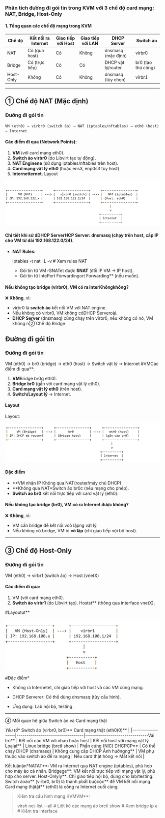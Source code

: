 ### Phân tích đường đi gói tin trong KVM với 3 chế độ card mạng: NAT, Bridge, Host-Only  

#### 1. Tổng quan các chế độ mạng trong KVM
| Chế độ  | Kết nối ra Internet | Giao tiếp với Host | Giao tiếp với LAN | DHCP Server          | Switch ảo      |
|------------|-----------------------|----------------------|----------------------|-------------------------|-------------------|
| NAT    | Có (qua host)         | Có                   | Không                | dnsmasq (mặc định)    | virbr0          |
| Bridge | Có (trực tiếp)        | Có                   | Có                   | DHCP vật lý/router      | br0 (tạo thủ công) |
| Host-Only | Không               | Có                   | Không                | dnsmasq (tùy chọn)    | virbr1          |

---

## ① Chế độ NAT (Mặc định)

### Đường đi gói tin

    VM (eth0) → virbr0 (switch ảo) → NAT (iptables/nftables) → eth0 (host) → Internet

#### Các điểm đi qua (Network Points):

1. **VM** (với card mạng eth0).  
2. **Switch ảo virbr0** (do Libvirt tạo tự động).  
3. **NAT Enginene** (sử dụng iptables/nftables trên host). 
4. **Card mạng vật lý eth0** (hoặc ens3, enp0s3 tùy host)
5. **Internetternet**. 
Layout

  <img src="kvm_checklist_images/Screenshot_1.png">

#### **Chi tiết khi sử dDHCP ServerHCP Server**: dnsmasq (chạy trên host, cấp IP cho VM từ dải 192.168.122.0/24).  

- **NAT Rules**:  
 
  iptables -t nat -L -v  # Xem rules NAT
  
  - Gói tin từ VM rSNATet được **SNAT** (đổi IP VM → IP host).  
  - Gói tin từ IntePort Forwardingort Forwarding** (nếu muốn).  

#### **Nếu không tạo bridge (virbr0), VM có ra InterKhôngkhông?**
❌ **Không**, vì:
- virbr0 là **switch ảo** kết nối VM với NAT engine.  
- Nếu không có virbr0, VM không cóDHCP Serveroài.  
- **DHCP Server** (dnsmasq) cũng chạy trên virbr0, nếu không có nó, VM không n② Chế độ Bridge

## Đường đi gói tin

### **Đường đi gói tin**

VM (eth0) → br0 (bridge) → eth0 (host) → Switch vật lý → Internet
#VMCác điểm đi qua**:
1. **VM**Bridge br0g eth0).  
2. **Bridge br0** (gắn với card mạng vật lý eth0).  
3. **Card mạng vật lý eth0** (trên host).  
4. **Switch/Layout lý** → Internet.  

#### **Layout**

Layout:

  <img src="kvm_checklist_images/Screenshot_2.png">

#### **Đặc điểm**
- **VM nhận IP Không qua NAT(router/máy chủ DHCP).  
- **Không qua NAT*Switch ảo br0c (nếu mạng cho phép).  
- **Switch ảo br0** kết nối trực tiếp với card vật lý (eth0).  

#### **Nếu không tạo bridge (br0), VM có ra Internet được không?**
❌ **Không**, vì:
- VM cần bridge để kết nối vcô lậpng vật lý.  
- Nếu không có bridge, VM bị **cô lập** (chỉ giao tiếp nội bộ host).  

---
## ③ Chế độ Host-Only
### Đường đi gói tin
VM (eth0) → virbr1 (switch ảo) → Host (vnetX)
#### Các điểm đi qua:
1. VM (với card mạng eth0).  
2. **Switch ảo virbr1** (do Libvirt tạo).  Hostst** (thông qua interface vnetX).  

#Layoutut**

  <img src="kvm_checklist_images/Screenshot_3.png">


#Đặc điểm*

  + Không ra Internetet, chỉ giao tiếp với host và các VM cùng mạng. 

  + DHCP Serverer: Có thể dùng dnsmasq (tùy cấu hình). 

  + Ứng dụng: Lab nội bộ, testing.  

---
④ Mối quan hệ giữa Switch ảo và Card mạng thật

*Yếu tố**     Switch ảo (virbr0, br0)**     Card mạng thật (eth0)0)**       |
|------------------|----------------------------------|--------------------------------Vai trò**      | Kết nối các VM với nhau hoặc host | Kết nối host với mạng vật lý   Loạiại**         | Linux bridge (brctl show)       | Phần cứng (NIC)                DHCPCP**         | Có thể chạy DHCP (dnsmasq)        | Không cung cấp DHCP            Ảnh hưởngng**    | VM phụ thuộc vào switch ảo để ra mạng | Nếu card thật hỏng → Mất kết nối |

Kết luậnận*NATAT**: VM ra Internet qua NAT engine (iptables), phù hợp cho máy ảo cá nhân. Bridgege**: VM kết nối trực tiếp với mạng vật lý, phù hợp cho server. Host-Onlyly**: Chỉ giao tiếp nội bộ, dùng cho lab/testing. Switch ảoảo** (virbr0, br0) là thành pbắt buộcộc** để VM kết nối mạng. Card mạng thậtật** (eth0) là cổng ra Internet cuối cùng.  

>Kiểm tra cấu hình mạng KVMVM**:  
>
> virsh net-list --all           # Liệt kê các mạng ảo
> brctl show                    # Xem bridge
> ip a                          # Kiểm tra interface
>